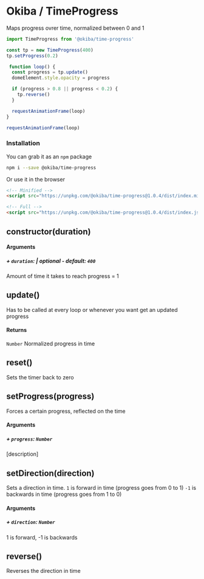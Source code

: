 

# Okiba / TimeProgress
Maps progress ovrer time, normalized between 0 and 1




```javascript
import TimeProgress from '@okiba/time-progress'

const tp = new TimeProgress(400)
tp.setProgress(0.2)

 function loop() {
  const progress = tp.update()
  domeElement.style.opacity = progress

  if (progress > 0.8 || progress < 0.2) {
    tp.reverse()
  }

  requestAnimationFrame(loop)
}

requestAnimationFrame(loop)
```



### Installation

You can grab it as an `npm` package 
```bash
npm i --save @okiba/time-progress
```

Or use it in the browser
```html
<!-- Minified -->
<script src="https://unpkg.com/@okiba/time-progress@1.0.4/dist/index.min.js"></script>

<!-- Full -->
<script src="https://unpkg.com/@okiba/time-progress@1.0.4/dist/index.js"></script>
```




## constructor(duration)









#### Arguments


##### + `duration`: | _optional_ - _default_: `400`

Amount of time it takes to reach progress = 1





## update()


Has to be called at every loop or whenever you want get an updated progress







#### Returns

`Number` Normalized progress in time
## reset()


Sets the timer back to zero







## setProgress(progress)


Forces a certain progress, reflected on the time







#### Arguments


##### + `progress`: `Number`

[description]





## setDirection(direction)


Sets a direction in time.
`1` is forward in time (progress goes from 0 to 1)
`-1` is backwards in time (progress goes from 1 to 0)







#### Arguments


##### + `direction`: `Number`

1 is forward, -1 is backwards





## reverse()


Reverses the direction in time







